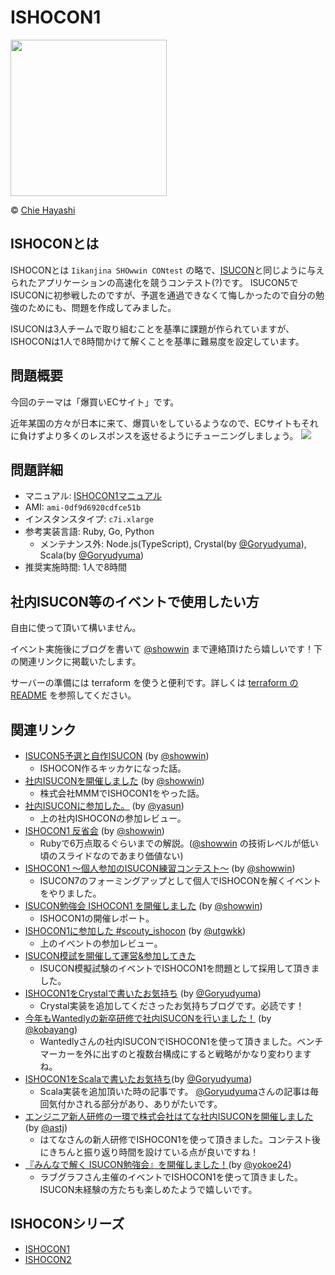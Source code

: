 # ISHOCON1
<img src="https://user-images.githubusercontent.com/1732016/41643273-b4994c02-74a5-11e8-950d-3a1c1e54f44f.png" width="250px">

© [Chie Hayashi](https://www.facebook.com/hayashichie)

## ISHOCONとは
ISHOCONとは `Iikanjina SHOwwin CONtest` の略で、[ISUCON](http://isucon.net/)と同じように与えられたアプリケーションの高速化を競うコンテスト(?)です。
ISUCON5でISUCONに初参戦したのですが、予選を通過できなくて悔しかったので自分の勉強のためにも、問題を作成してみました。

ISUCONは3人チームで取り組むことを基準に課題が作られていますが、ISHOCONは1人で8時間かけて解くことを基準に難易度を設定しています。

## 問題概要
今回のテーマは「爆買いECサイト」です。

近年某国の方々が日本に来て、爆買いをしているようなので、ECサイトもそれに負けずより多くのレスポンスを返せるようにチューニングしましょう。
![](https://raw.githubusercontent.com/showwin/ISHOCON1/master/doc/images/top.png)

## 問題詳細
* マニュアル: [ISHOCON1マニュアル](https://github.com/showwin/ISHOCON1/blob/master/doc/manual.md)
* AMI: `ami-0df9d6920cdfce51b`
* インスタンスタイプ: `c7i.xlarge`
* 参考実装言語: Ruby, Go, Python
  * メンテナンス外: Node.js(TypeScript), Crystal(by [@Goryudyuma](https://github.com/Goryudyuma)), Scala(by [@Goryudyuma](https://github.com/Goryudyuma))
* 推奨実施時間: 1人で8時間

## 社内ISUCON等のイベントで使用したい方
自由に使って頂いて構いません。

イベント実施後にブログを書いて [@showwin](https://twitter.com/showwin) まで連絡頂けたら嬉しいです！下の関連リンクに掲載いたします。

サーバーの準備には terraform を使うと便利です。詳しくは [terraform の README](https://github.com/showwin/ISHOCON1/blob/master/terraform/README.md) を参照してください。

## 関連リンク

* [ISUCON5予選と自作ISUCON](http://blog.mmmcorp.co.jp/blog/2015/10/06/isucon5_and_ishocon/) (by [@showwin](https://twitter.com/showwin))
  * ISHOCON作るキッカケになった話。
* [社内ISUCONを開催しました](http://blog.mmmcorp.co.jp/blog/2016/09/01/ishocon_2016/) (by [@showwin](https://twitter.com/showwin))
  * 株式会社MMMでISHOCON1をやった話。
* [社内ISUCONに参加した。](http://yasun.hatenablog.jp/entry/2016/08/31/211927) (by [@yasun](https://twitter.com/_Yasuun_))
  * 上の社内ISHOCONの参加レビュー。
* [ISHOCON1 反省会](https://speakerdeck.com/showwin/ishocon1-fan-sheng-hui) (by [@showwin](https://twitter.com/showwin))
  * Rubyで6万点取るぐらいまでの解説。([@showwin](https://twitter.com/showwin) の技術レベルが低い頃のスライドなのであまり価値ない)
* [ISHOCON1 〜個人参加のISUCON練習コンテスト〜](https://scouty.connpass.com/event/65322/) (by [@showwin](https://twitter.com/showwin))
  * ISUCON7のフォーミングアップとして個人でISHOCONを解くイベントをやりました。
* [ISUCON勉強会 ISHOCON1 を開催しました](https://www.wantedly.com/companies/scouty/post_articles/79778) (by [@showwin](https://twitter.com/showwin))
  * ISHOCON1の開催レポート。
* [ISHOCON1に参加した #scouty_ishocon](http://utgwkk.hateblo.jp/entry/2017/10/07/214659) (by [@utgwkk](https://twitter.com/utgwkk))
  * 上のイベントの参加レビュー。
* [ISUCON模試を開催して運営&参加してきた](http://saboyutaka.hatenablog.com/entry/2017/10/09/003257)
  * ISUCON模擬試験のイベントでISHOCON1を問題として採用して頂きました。
* [ISHOCON1をCrystalで書いたお気持ち](http://goryudyuma.hatenablog.jp/entry/2018/03/14/174935) (by [@Goryudyuma](https://twitter.com/Goryudyuma))
  * Crystal実装を追加してくださったお気持ちブログです。必読です！
* [今年もWantedlyの新卒研修で社内ISUCONを行いました！](https://www.wantedly.com/companies/wantedly/post_articles/117958) (by [@kobayang](https://github.com/kobayang))
  * Wantedlyさんの社内ISUCONでISHOCON1を使って頂きました。ベンチマーカーを外に出すのと複数台構成にすると戦略がかなり変わりますね。
* [ISHOCON1をScalaで書いたお気持ち](https://goryudyuma.hatenablog.jp/entry/2018/06/11/170711)(by [@Goryudyuma](https://twitter.com/Goryudyuma))
  * Scala実装を追加頂いた時の記事です。 [@Goryudyuma](https://twitter.com/Goryudyuma)さんの記事は毎回気付かされる部分があり、ありがたいです。
* [エンジニア新人研修の一環で株式会社はてな社内ISUCONを開催しました](https://developer.hatenastaff.com/entry/2021/03/12/103000)(by [@astj](https://github.com/astj))
  * はてなさんの新人研修でISHOCON1を使って頂きました。コンテスト後にきちんと振り返り時間を設けている点が良いですね！
* [『みんなで解く ISUCON勉強会』を開催しました！](https://zenn.dev/lovegraph/articles/e4e120b6d204fb)(by [@yokoe24](https://twitter.com/yokoe24))
  * ラブグラフさん主催のイベントでISHOCON1を使って頂きました。ISUCON未経験の方たちも楽しめたようで嬉しいです。


## ISHOCONシリーズ
* [ISHOCON1](https://github.com/showwin/ISHOCON1)
* [ISHOCON2](https://github.com/showwin/ISHOCON2)
